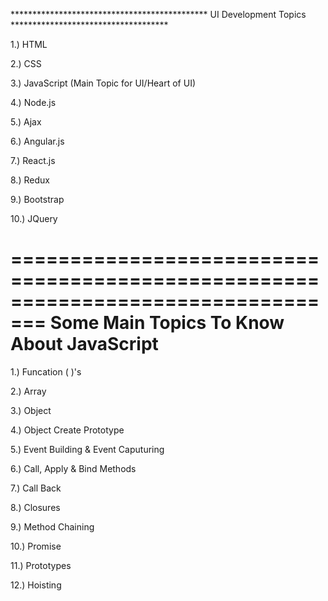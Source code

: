 ********************************************* UI Development Topics  ************************************

1.)  HTML

2.)  CSS

3.)  JavaScript (Main Topic for UI/Heart of UI)

4.)  Node.js

5.)  Ajax

6.)  Angular.js

7.)  React.js

8.)  Redux

9.)  Bootstrap

10.) JQuery 



=================================================================================
                    Some Main Topics To Know About JavaScript 
=================================================================================


1.)  Funcation ( )'s

2.)  Array

3.)  Object

4.)  Object Create Prototype

5.)  Event Building &  Event Caputuring

6.)  Call, Apply & Bind Methods

7.)  Call Back

8.)  Closures

9.)  Method Chaining

10.) Promise

11.) Prototypes

12.) Hoisting


